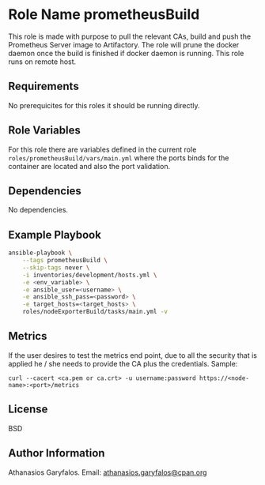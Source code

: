 Role Name prometheusBuild
=========================

This role is made with purpose to pull the relevant CAs, build and push the Prometheus Server image to Artifactory. The role will prune the docker daemon once the build is finished if docker daemon is running. This role runs on remote host.

Requirements
------------

No prerequicites for this roles it should be running directly.

Role Variables
--------------

For this role there are variables defined in the current role `roles/prometheusBuild/vars/main.yml` where the ports binds for the container are located and also the port validation.

Dependencies
------------

No dependencies.

Example Playbook
----------------

```bash
ansible-playbook \
	--tags prometheusBuild \
	--skip-tags never \
	-i inventories/development/hosts.yml \
	-e <env_variable> \
	-e ansible_user=<username> \
	-e ansible_ssh_pass=<password> \
	-e target_hosts=<target_hosts> \
	roles/nodeExporterBuild/tasks/main.yml -v
```

Metrics
-------

If the user desires to test the metrics end point, due to all the security that is applied he / she needs to provide the CA plus the credentials. Sample:

`curl --cacert <ca.pem or ca.crt> -u username:password https://<node-name>:<port>/metrics`

License
-------

BSD

Author Information
------------------

Athanasios Garyfalos. Email: athanasios.garyfalos@cpan.org
